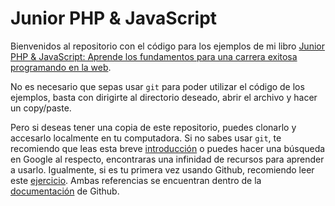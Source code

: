 # Junior PHP & JavaScript

Bienvenidos al repositorio con el código para los ejemplos de mi libro [Junior PHP & JavaScript: Aprende los fundamentos para una carrera exitosa programando en la web](https://a.co/d/7FJZCVk).

No es necesario que sepas usar `git` para poder utilizar el código de los ejemplos, basta con dirigirte al directorio deseado, abrir el archivo y hacer un copy/paste.

Pero si deseas tener una copia de este repositorio, puedes clonarlo y accesarlo localmente en tu computadora. Si no sabes usar `git`, te recomiendo que leas esta breve [introducción](https://docs.github.com/es/get-started/quickstart/set-up-git) o puedes hacer una búsqueda en Google al respecto, encontraras una infinidad de recursos para aprender a usarlo. Igualmente, si es tu primera vez usando Github, recomiendo leer este [ejercicio](https://docs.github.com/es/get-started/quickstart/hello-world). Ambas referencias se encuentran dentro de la [documentación](https://docs.github.com/es) de Github.
